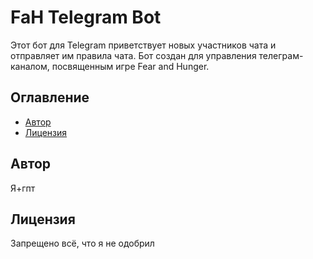 # FaH Telegram Bot

Этот бот для Telegram приветствует новых участников чата и отправляет им правила чата. Бот создан для управления телеграм-каналом, посвященным игре Fear and Hunger.

## Оглавление

- [Автор](#автор)
- [Лицензия](#лицензия)

## Автор

Я+гпт

## Лицензия

Запрещено всё, что я не одобрил
